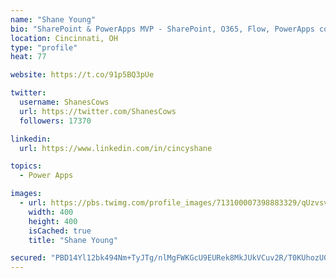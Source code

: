 ```yaml
---
name: "Shane Young"
bio: "SharePoint & PowerApps MVP - SharePoint, O365, Flow, PowerApps consulting? @PowerApps911 | Pure Snark? You found it."
location: Cincinnati, OH
type: "profile"
heat: 77

website: https://t.co/91p5BQ3pUe

twitter:
  username: ShanesCows
  url: https://twitter.com/ShanesCows
  followers: 17370

linkedin:
  url: https://www.linkedin.com/in/cincyshane

topics:
  - Power Apps

images:
  - url: https://pbs.twimg.com/profile_images/713100007398883329/qUzvsvQ3_400x400.jpg
    width: 400
    height: 400
    isCached: true
    title: "Shane Young"

secured: "PBD14Yl12bk494Nm+TyJTg/nlMgFWKGcU9EURek8MkJUkVCuv2R/T0KUhozU0siLVN/pKMF2a+LdwkPEJfE5yIhD6znTKiWQrGurSRcEWkQsotPSnJOv4un43yhh9wYU60Yo+VcP8Le9tQIhqtYrBoieeQxx8ZobzTJ0rK8Aog78aYMg58ka4xGQ+L6i8+EpJIVwvA+owzPRmvTgAeuQRE3ZbKmuKZ0FZv3Q9eNd+JdPBKFNB0asxCUWqgGK9baCXTNJwsz4XnNIpvNQ0glH/N6R+KvByJ/y7dxFaaodBk87B+iw2wNplDo6vGHj0oYIQDQEd+wxqGBmAeR/ecV6K451QT8gq+b2BpHgbZXtlOHCiQ9I6yBsRxJedOVFUM63XJnrnuozAaGlEHdgjD5NH9J5pHEnU1u58tCWxvcZKPQ=;uAiSiCNt4VB+/8Dbfw0I/w=="
---
```



